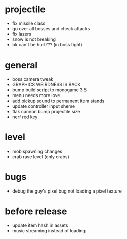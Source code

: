 # projectile
* fix missile class
* go over all bosses and check attacks
* fix lazers
* snow is not breaking
* bk can't be hurt??? (in boss fight)

# general

* boss camera tweak
* GRAPHICS WEIRDNESS IS BACK
* bump build script to monogame 3.8
* menu needs more love
* add pickup sound to permanent item stands
* update controller input sheme
* flak cannon bump projectile size
* nerf red key

# level
* mob spawning changes
* crab rave level (only crabs)

# bugs
* debug the guy's pixel bug not loading a pixel texture

# before release
* update item hash in assets
* music streaming instead of loading